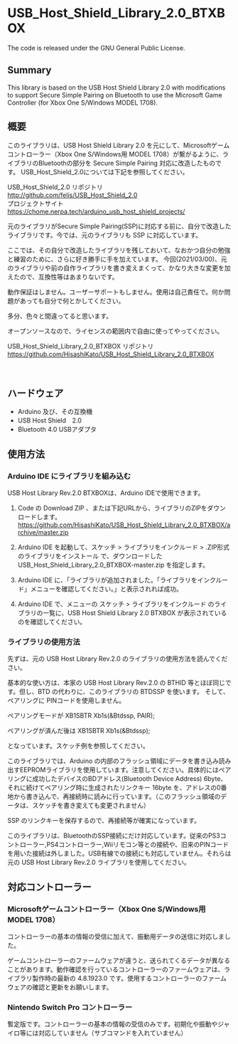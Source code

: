 # USB_Host_Shield_Library_2.0_BTXBOX
The code is released under the GNU General Public License.

## Summary
This library is based on the USB Host Shield Library 2.0 with modifications to support Secure Simple Pairing on Bluetooth to use the Microsoft Game Controller (for Xbox One S/Windows MODEL 1708).

## 概要
このライブラリは、USB Host Shield Library 2.0 を元にして、Microsoftゲームコントローラー（Xbox One S/Windows用 MODEL 1708）が繋がるように、ライブラリのBluetoothの部分を Secure Simple Pairing 対応に改造したものです。
USB_Host_Shield_2.0については下記を参照してください。

USB_Host_Shield_2.0 リポジトリ  
<http://github.com/felis/USB_Host_Shield_2.0>  
プロジェクトサイト   
<https://chome.nerpa.tech/arduino_usb_host_shield_projects/>

元のライブラリがSecure Simple Pairing(SSP)に対応する前に、自分で改造したライブラリです。今では、元のライブラリも SSP に対応しています。

ここでは、その自分で改造したライブラリを残しておいて、なおかつ自分の勉強と練習のために、さらに好き勝手に手を加えています。
今回(2021/03/00)、元のライブラリや前の自作ライブラリを書き変えまくって、かなり大きな変更を加えたので、互換性等はあまりないです。

動作保証はしません。ユーザーサポートもしません。使用は自己責任で。何か問題があっても自分で何とかしてください。

多分、色々と間違ってると思います。

オープンソースなので、ライセンスの範囲内で自由に使ってやってください。

USB_Host_Shield_Library_2.0_BTXBOX リポジトリ  
<https://github.com/HisashiKato/USB_Host_Shield_Library_2.0_BTXBOX>  

　  

## ハードウェア
* Arduino 及び、その互換機  
* USB Host Shield　2.0  
* Bluetooth 4.0 USBアダプタ

   
   

## 使用方法
### Arduino IDE にライブラリを組み込む  
USB Host Library Rev.2.0 BTXBOXは、Arduino IDEで使用できます。
    
1. Code の Download ZIP 、または下記URLから、ライブラリのZIPをダウンロードします。  
<https://github.com/HisashiKato/USB_Host_Shield_Library_2.0_BTXBOX/archive/master.zip>  
   
2. Arduino IDE を起動して、スケッチ > ライブラリをインクルード > .ZIP形式のライブラリをインストール で、ダウンロードした USB_Host_Shield_Library_2.0_BTXBOX-master.zip を指定します。  
   
3. Arduino IDE に、「ライブラリが追加されました。「ライブラリをインクルード」メニューを確認してください。」と表示されれば成功。

4. Arduino IDE で、メニューの スケッチ > ライブラリをインクルード のライブラリの一覧に、USB Host Shield Library 2.0 BTXBOX が表示されているのを確認してください。

   
   
   
### ライブラリの使用方法
先ずは、元の USB Host Library Rev.2.0 のライブラリの使用方法を読んでください。

基本的な使い方は、本家の USB Host Library Rev.2.0 の BTHID 等とほぼ同じです。但し、BTD の代わりに、このライブラリの BTDSSP を使います。 そして、ペアリングに PINコードを使用しません。

ペアリングモードが XB1SBTR Xb1s(&Btdssp, PAIR);

ペアリングが済んだ後は XB1SBTR Xb1s(&Btdssp);

となっています。スケッチ例を参照してください。

このライブラリでは、Arduino の内部のフラッシュ領域にデータを書き込み読み出すEEPROMライブラリを使用しています。注意してください。具体的にはペアリングに成功したデバイスのBDアドレス(Bluetooth Device Address) 6byte、それに続けてペアリング時に生成されたリンクキー 16byte を、アドレスの0番地から書き込んで、再接続時に読みに行っています。（このフラッシュ領域のデータは、スケッチを書き変えても変更されません）

SSP のリンクキーを保存するので、再接続等が確実になっています。

このライブラリは、BluetoothのSSP接続にだけ対応しています。従来のPS3コントローラー,PS4コントローラー,Wiiリモコン等との接続や、旧来のPINコードを用いた接続は外しました。USB有線での接続にも対応していません。それらは元の USB Host Library Rev.2.0 ライブラリを使用してください。

   
   

## 対応コントローラー

### Microsoftゲームコントローラー（Xbox One S/Windows用 MODEL 1708）

コントローラーの基本の情報の受信に加えて、振動用データの送信に対応しました。

ゲームコントローラーのファームウェアが違うと、送られてくるデータが異なることがあります。動作確認を行っているコントローラーのファームウェアは、ライブラリ製作時の最新の 4.8.1923.0 です。使用するコントローラーのファームウェアの確認と更新をお願いします。

### Nintendo Switch Pro コントローラー

暫定版です。コントローラーの基本の情報の受信のみです。初期化や振動やジャイロ等には対応していません（サブコマンドを入れていません）
